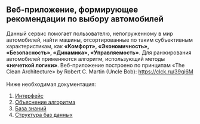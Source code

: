 ## Веб-приложение, формирующее рекомендации по выбору автомобилей
Данный сервис помогает пользователю, непогруженному в мир автомобилей, найти машины, отсортированные по таким субъективным характеристикам, как **«Комфорт», «Экономичность», «Безопасность», «Динамика», «Управляемость»**. Для ранжирования автомобилей применяются алгоритм, использующий методы **«нечеткой логики»**. 
Веб-приложение построено по принципам «The Clean Architecture» by Robert C. Martin (Uncle Bob): https://clck.ru/39gi6M<br><br>
Ниже необходимая документация:  
1) [Интерфейс](docs/interface.pdf)  
2) [Объяснение алгоритма](docs/algo.pdf)
3) [База знаний](docs/knowledge_base.pdf)
4) [Структура баз данных](docs/databases.pdf)  
